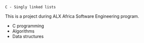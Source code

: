 	C - Singly linked lists
This is a project during ALX Africa Software Engineering program.
- C programming
- Algorithms
- Data structures


